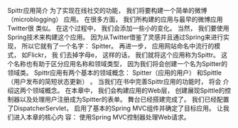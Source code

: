 Spittr应用简介
为了实现在线社交的功能， 我们将要构建一个简单的微博（microblogging） 应用。 在很多方面， 我们所构建的应用与最早的微博应用Twitter很
类似。 在这个过程中， 我们会添加一些小的变化。 当然， 我们要使用Spring技术来构建这个应用。
因为从Twitter借鉴了灵感并且通过Spring来进行实现， 所以它就有了一个名字： Spitter。 再进一步， 应用网站命名中流行的模式， 如Flickr， 我
们去掉字母e， 这样的话， 我们就将这个应用称为Spittr。 这个名称也有助于区分应用名称和领域类型， 因为我们将会创建一个名为Spitter的
领域类。
Spittr应用有两个基本的领域概念： Spitter（应用的用户） 和Spittle（用户发布的简短状态更新） 。 当我们在书中完善Spittr应用的功能时， 将会
介绍这两个领域概念。 在本章中， 我们会构建应用的Web层， 创建展现Spittle的控制器以及处理用户注册成为Spitter的表单。
舞台已经搭建完成了。 我们已经配置了DispatcherServlet， 启用了基本的Spring MVC组件并确定了目标应用。 让我们进入本章的核心内
容： 使用Spring MVC控制器处理Web请求。